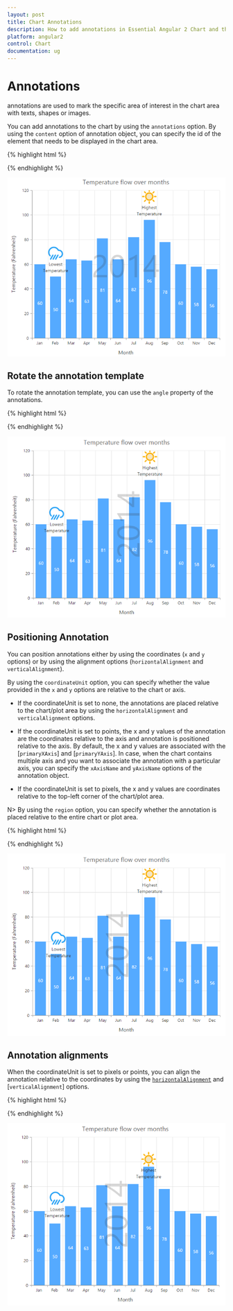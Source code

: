 ```yaml
---
layout: post
title: Chart Annotations 
description: How to add annotations in Essential Angular 2 Chart and the different options available to customize its position. 
platform: angular2
control: Chart
documentation: ug
---
```


# Annotations

annotations are used to mark the specific area of interest in the chart area with texts, shapes or images. 

You can add annotations to the chart by using the `annotations` option. By using the `content` option of annotation object, you can specify the id of the element that needs to be displayed in the chart area.

{% highlight html %}

<div id= "watermark" style="font-size:100px; display:none">2014</div>

<ej-chart id="chartcontainer">
  	<e-annotations>
	   <e-annotation [visible]="true" content="watermark" [opacity]=0.2 region="series">
	   </e-annotation>
	</e-annotations>
</ej-chart>


{% endhighlight %}


![](Annotations_images/Annotations_img1.png)


## Rotate the annotation template

To rotate the annotation template, you can use the `angle` property of the annotations. 

{% highlight html %}


<ej-chart id="chartcontainer">
  	<e-annotations>
	   <e-annotation [visible]="true" content="watermark" [opacity]=0.2 
	                             region="series" [angle]="270">
	   </e-annotation>
	</e-annotations>
</ej-chart>


{% endhighlight %}


![](Annotations_images/Annotations_img2.png)

## Positioning Annotation

You can position annotations either by using the coordinates (`x` and `y` options) or by using the alignment options (`horizontalAlignment` and `verticalAlignment`).

By using the `coordinateUnit` option, you can specify whether the value provided in the `x` and `y` options are relative to the chart or axis.

* If the coordinateUnit is set to none, the annotations are placed relative to the chart/plot area by using the `horizontalAlignment` and `verticalAlignment` options.

* If the coordinateUnit is set to points, the x and y values of the annotation are the coordinates relative to the axis and annotation is positioned relative to the axis. By default, the x and y values are associated with the [`primaryXAxis`] and [`primaryYAxis`]. In case, when the chart contains multiple axis and you want to associate the annotation with a particular axis, you can specify the `xAxisName` and `yAxisName` options of the annotation object.

* If the coordinateUnit is set to pixels, the x and y values are coordinates relative to the top-left corner of the chart/plot area.   

N> By using the `region` option, you can specify whether the annotation is placed relative to the entire chart or plot area.

{% highlight html %}


<ej-chart id="chartcontainer">
	<e-annotations>
	   <!--Change coordinateUnit type to pixels-->
	   <e-annotation [visible]="true" content="lowtemp" coordinateUnit="pixels"
	                                                       [x]="170" [y]="350">
	   </e-annotation>
	</e-annotations>
</ej-chart>


{% endhighlight %}


![](Annotations_images/Annotations_img3.png)


## Annotation alignments

When the coordinateUnit is set to pixels or points, you can align the annotation relative to the coordinates by using the [`horizontalAlignment`](../api/ejchart#members:annotations-horizontalalignment) and [`verticalAlignment`] options. 

{% highlight html %}

<ej-chart id="chartcontainer">
	<e-annotations>
	   <!--Change alignment of annotation template-->
	   <e-annotation [visible]="true" content="lowtemp" verticalAlignment="middle"
	                                 horizontalAlignment="far" margin-right="40">
	   </e-annotation>
	</e-annotations>
</ej-chart>


{% endhighlight %}


![](Annotations_images/Annotations_img4.png)
